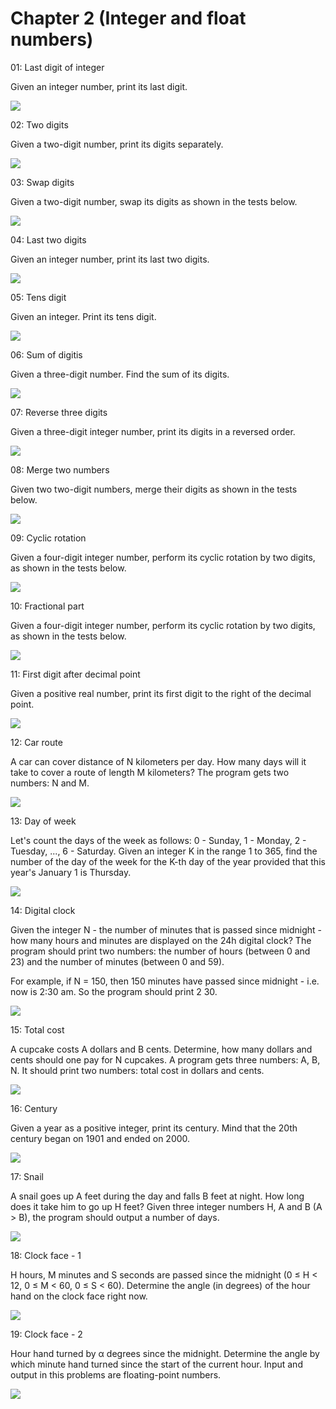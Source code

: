 # Chapter 2 (Integer and float numbers)

01: Last digit of integer

Given an integer number, print its last digit.

![](snakify2.1.png)

02: Two digits

Given a two-digit number, print its digits separately.

![](snakify2.2.png)

03: Swap digits

Given a two-digit number, swap its digits as shown in the tests below.

![](snakify2.3.png)

04: Last two digits

Given an integer number, print its last two digits.

![](snakify2.4.png)

05: Tens digit

Given an integer. Print its tens digit.

![](snakify2.5.png)

06: Sum of digitis

Given a three-digit number. Find the sum of its digits.

![](snakify2.6.png)

07: Reverse three digits

Given a three-digit integer number, print its digits in a reversed order.

![](snakify2.7.png)

08: Merge two numbers

Given two two-digit numbers, merge their digits as shown in the tests below.

![](snakify2.8.png)

09: Cyclic rotation

Given a four-digit integer number, perform its cyclic rotation by two digits, as shown in the tests below.

![](snakify2.9.png)

10: Fractional part

Given a four-digit integer number, perform its cyclic rotation by two digits, as shown in the tests below.

![](snakify2.10.png)

11: First digit after decimal point

Given a positive real number, print its first digit to the right of the decimal point.

![](snakify2.11.png)

12: Car route

A car can cover distance of N kilometers per day. How many days will it take to cover a route of length M kilometers? The program gets two numbers: N and M.

![](snakify2.12.png)

13: Day of week

Let's count the days of the week as follows: 0 - Sunday, 1 - Monday, 2 - Tuesday, ..., 6 - Saturday. Given an integer K in the range 1 to 365, find the number of the day of the week for the K-th day of the year provided that this year's January 1 is Thursday.

![](snakify2.13.png)

14: Digital clock

Given the integer N - the number of minutes that is passed since midnight - how many hours and minutes are displayed on the 24h digital clock?
The program should print two numbers: the number of hours (between 0 and 23) and the number of minutes (between 0 and 59).

For example, if N = 150, then 150 minutes have passed since midnight - i.e. now is 2:30 am. So the program should print 2 30.

![](snakify2.14.png)

15: Total cost

A cupcake costs A dollars and B cents. Determine, how many dollars and cents should one pay for N cupcakes. A program gets three numbers: A, B, N. It should print two numbers: total cost in dollars and cents.

![](snakify2.15.png)

16: Century

Given a year as a positive integer, print its century. Mind that the 20th century began on 1901 and ended on 2000.

![](snakify2.16.png)

17: Snail

A snail goes up A feet during the day and falls B feet at night. How long does it take him to go up H feet?
Given three integer numbers H, A and B (A > B), the program should output a number of days.

![](snakify2.17.png)

18: Clock face - 1

H hours, M minutes and S seconds are passed since the midnight (0 ≤ H < 12, 0 ≤ M < 60, 0 ≤ S < 60). Determine the angle (in degrees) of the hour hand on the clock face right now.

![](snakify2.18.png)

19: Clock face - 2

Hour hand turned by α degrees since the midnight. Determine the angle by which minute hand turned since the start of the current hour. Input and output in this problems are floating-point numbers.

![](snakify2.19.png)
